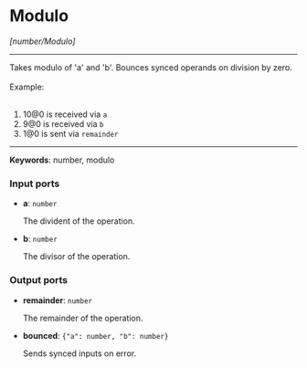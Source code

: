 # Modulo

_[number/Modulo]_

---

Takes modulo of 'a' and 'b'. Bounces synced operands on division by zero.<br>
<br>
Example:<br>
<br>
1. 10@0 is received via `a`<br>
2. 9@0 is received via `b`<br>
3. 1@0 is sent via `remainder`<br>

---

__Keywords__: number, modulo

### Input ports

* __a__: ` number `

    The divident of the operation.<br>


* __b__: ` number `

    The divisor of the operation.<br>

### Output ports

* __remainder__: ` number `

    The remainder of the operation.<br>


* __bounced__: ` {"a": number, "b": number} `

    Sends synced inputs on error.<br>

